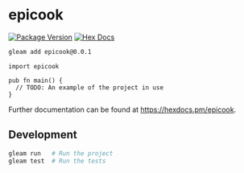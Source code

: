 # epicook

[![Package Version](https://img.shields.io/hexpm/v/epicook)](https://hex.pm/packages/epicook)
[![Hex Docs](https://img.shields.io/badge/hex-docs-ffaff3)](https://hexdocs.pm/epicook/)

```sh
gleam add epicook@0.0.1
```
```gleam
import epicook

pub fn main() {
  // TODO: An example of the project in use
}
```

Further documentation can be found at <https://hexdocs.pm/epicook>.

## Development

```sh
gleam run   # Run the project
gleam test  # Run the tests
```
